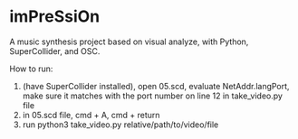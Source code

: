 # imPreSsiOn

A music synthesis project based on visual analyze, with Python, SuperCollider, and OSC.

How to run:
1. (have SuperCollider installed), open 05.scd, evaluate NetAddr.langPort, make sure it matches with the port number on line 12 in take_video.py file
2. in 05.scd file, cmd + A, cmd + return
3. run python3 take_video.py relative/path/to/video/file 
